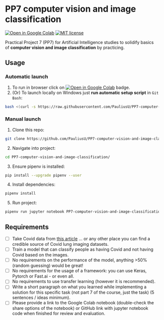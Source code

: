 # PP7 computer vision and image classification

[![Open in Google Colab](https://colab.research.google.com/assets/colab-badge.svg)](https://colab.research.google.com/github/PauliusU/PP7-computer-vision-and-image-classification/blob/master/PP7-computer-vision-and-image-classification.ipynb)
[![MIT license](https://img.shields.io/badge/License-MIT-blue.svg)](https://github.com/PauliusU/PP7-computer-vision-and-image-classification/blob/master/LICENSE)

Practical Project 7 (PP7) for Artificial Intelligence studies to solidify basics of **computer vision and image classification** by practicing. 

## Usage

### Automatic launch

1. To run in browser click on [![Open in Google Colab](https://colab.research.google.com/assets/colab-badge.svg)](https://colab.research.google.com/github/PauliusU/PP7-computer-vision-and-image-classification/blob/master/PP7-computer-vision-and-image-classification.ipynb) badge.
2. (Or) To launch locally on Windows just **run automatic setup script** in `Git Bash`:

```bash
bash <(curl -s https://raw.githubusercontent.com/PauliusU/PP7-computer-vision-and-image-classification/master/setup.sh)
```

### Manual launch

1. Clone this repo:

```bash
git clone https://github.com/PauliusU/PP7-computer-vision-and-image-classification.git
```

2. Navigate into project:

```bash
cd PP7-computer-vision-and-image-classification/
```

3. Ensure pipenv is installed:

```bash
pip install --upgrade pipenv --user
```

4. Install dependencies:

```bash
pipenv install
```

5. Run project:

```bash
pipenv run jupyter notebook PP7-computer-vision-and-image-classification.ipynb
```

## Requirements

- [ ] Take Covid data from [this article](https://www.ncbi.nlm.nih.gov/pmc/articles/PMC7372265/) … or any other place you can find a credible source of Covid lung imaging datasets.
- [ ] Train a model that can classify people as having Covid and not having Covid based on the images.
- [ ] No requirements on the performance of the model, anything >50% (random guessing) would be great!
- [ ] No requirements for the usage of a framework: you can use Keras, Pytorch or Fast.ai - or even all.
- [ ] No requirements to use transfer learning (however it is recommended).
- [ ] Write a short paragraph on what you learned while implementing a solution for this specific task (not part 7 of the course, just the task) (5 sentences / ideas minimum).
- [ ] Please provide a link to the Google Colab notebook (double-check the share options of the notebook) or GitHub link with jupyter notebook code when finished for review and evaluation.
